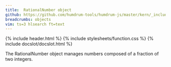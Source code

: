 ```yaml
---
title:  RationalNumber object
github: https://github.com/humdrum-tools/humdrum-js/master/kern/_include/humdrum-js/RationalNumber.js
breadcrumbs: objects
vim: ts=3 hlsearch ft=text
---
```


{% include header.html %}
{% include stylesheets/function.css %}
{% include docslot/docslot.html %}

The RationalNumber object manages numbers composed of a fraction of two integers.


